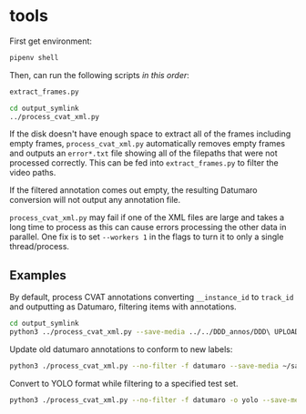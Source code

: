 # tools

First get environment:

```bash
pipenv shell
```

Then, can run the following scripts *in this order*:
```bash
extract_frames.py

cd output_symlink
../process_cvat_xml.py
```

If the disk doesn't have enough space to extract all of the frames
including empty frames, `process_cvat_xml.py` automatically removes
empty frames and outputs an `error*.txt` file showing all of the
filepaths that were not processed correctly. This can be fed into
`extract_frames.py` to filter the video paths.

If the filtered annotation comes out empty, the resulting Datumaro
conversion will not output any annotation file.

`process_cvat_xml.py` may fail if one of the XML files are large
and takes a long time to process as this can cause errors processing
the other data in parallel. One fix is to set `--workers 1` in the
flags to turn it to only a single thread/process.

## Examples

By default, process CVAT annotations converting `__instance_id` to `track_id` and outputting as Datumaro, filtering items with annotations.
```bash
cd output_symlink
python3 ../process_cvat_xml.py --save-media ../../DDD_annos/DDD\ UPLOAD/ /mnt/ayumissd4tb/masamim/salm_dataset_koeye_kwakwa_2024-03-01/ ../../2023_combined_salmon.yaml
```

Update old datumaro annotations to conform to new labels:
```bash
python3 ./process_cvat_xml.py --no-filter -f datumaro --save-media ~/salmon-computer-vision/utils/datum_proj_kitwanga/ /mnt/ayumissd4tb/masamim/salm_dataset_kitwanga_2019-2020/ ../2023_combined_salmon.yaml
```

Convert to YOLO format while filtering to a specified test set.
```bash
python3 ./process_cvat_xml.py --no-filter -f datumaro -o yolo --save-media --set-file ../train_splits/test_koeye_2023.csv /mnt/ayumissd4tb/masamim/salm_dataset_koeye_kwakwa_2024-03-01/ /mnt/ayumissd4tb/masamim/salm_dataset_yolo_koeye_2023/test ../2023_combined_salmon.yaml
```
